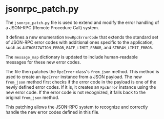 # jsonrpc\_patch.py

The `jsonrpc_patch.py` file is used to extend and modify the error handling of a JSON-RPC (Remote Procedure Call) system.

It defines a new enumeration `NewRpcErrorCode` that extends the standard set of JSON-RPC error codes with additional ones specific to the application, such as `AUTHORIZATION_ERROR`, `RATE_LIMIT_ERROR`, and `STREAM_LIMIT_ERROR`.

The `message_map` dictionary is updated to include human-readable messages for these new error codes.

The file then patches the `RpcError` class's `from_json` method. This method is used to create an `RpcError` instance from a JSON payload. The new `from_json` method first checks if the error code in the payload is one of the newly defined error codes. If it is, it creates an `RpcError` instance using the new error code. If the error code is not recognized, it falls back to the original `from_json` method.

This patching allows the JSON-RPC system to recognize and correctly handle the new error codes defined in this file.
